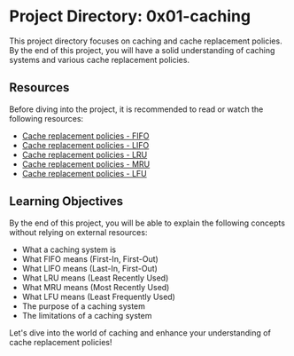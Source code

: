 # Project Directory: 0x01-caching

This project directory focuses on caching and cache replacement policies. By the end of this project, you will have a solid understanding of caching systems and various cache replacement policies.

## Resources

Before diving into the project, it is recommended to read or watch the following resources:

- [Cache replacement policies - FIFO](<https://en.wikipedia.org/wiki/Cache_replacement_policies#First-in-first-out_(FIFO)>)
- [Cache replacement policies - LIFO](<https://en.wikipedia.org/wiki/Cache_replacement_policies#Last-in-first-out_(LIFO)>)
- [Cache replacement policies - LRU](<https://en.wikipedia.org/wiki/Cache_replacement_policies#Least_recently_used_(LRU)>)
- [Cache replacement policies - MRU](<https://en.wikipedia.org/wiki/Cache_replacement_policies#Most_recently_used_(MRU)>)
- [Cache replacement policies - LFU](<https://en.wikipedia.org/wiki/Cache_replacement_policies#Least-frequently_used_(LFU)>)

## Learning Objectives

By the end of this project, you will be able to explain the following concepts without relying on external resources:

- What a caching system is
- What FIFO means (First-In, First-Out)
- What LIFO means (Last-In, First-Out)
- What LRU means (Least Recently Used)
- What MRU means (Most Recently Used)
- What LFU means (Least Frequently Used)
- The purpose of a caching system
- The limitations of a caching system

Let's dive into the world of caching and enhance your understanding of cache replacement policies!

